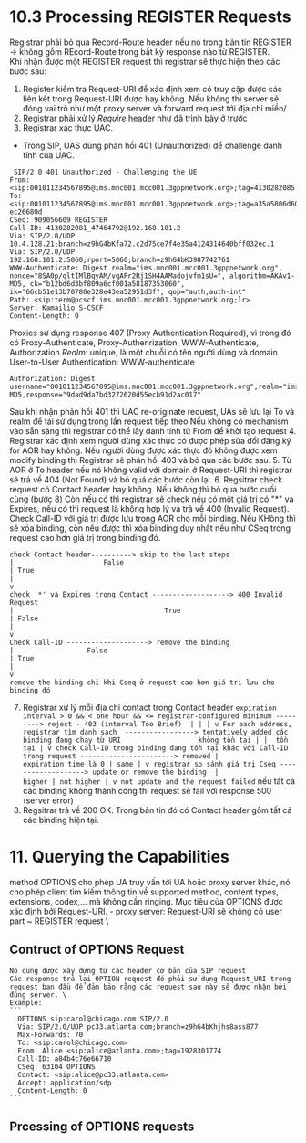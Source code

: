 # 10.3 Processing REGISTER Requests
Registrar phải bỏ qua Record-Route header nếu nó trong bản tin REGISTER -> không gồm REcord-Route trong bất kỳ response nào từ REGISTER. \
Khi nhận được một REGISTER request thì registrar sẽ thực hiện theo các bước sau: 
1. Register kiểm tra Request-URI để xác định xem có truy cập được các liên kết trong Request-URI được hay không. Nếu không thì server sẽ đóng vai trò như một proxy server và forward request tới địa chỉ miền/
2. Registrar phải xử lý *Require* header như đã trình bày ở trước
3. Registrar xác thực UAC. 
  - Trong SIP, UAS dùng phản hồi 401 (Unauthorized) để challenge danh tính của UAC. 
   ```
    SIP/2.0 401 Unauthorized - Challenging the UE
  From: <sip:001011234567895@ims.mnc001.mcc001.3gppnetwork.org>;tag=4130282085
  To: <sip:001011234567895@ims.mnc001.mcc001.3gppnetwork.org>;tag=a35a5806d6040414c4d26ea88c1e71a0-ec26680d
  CSeq: 909056609 REGISTER
  Call-ID: 4130282081_47464792@192.168.101.2
  Via: SIP/2.0/UDP 10.4.128.21;branch=z9hG4bKfa72.c2d75ce7f4e35a4124314640bff032ec.1
  Via: SIP/2.0/UDP 192.168.101.2:5060;rport=5060;branch=z9hG4bK3987742761
  WWW-Authenticate: Digest realm="ims.mnc001.mcc001.3gppnetwork.org",    nonce="8SA0p/qltIMlBqyAM/vqAFr2Rj1SH4AAMadojvfm1sU=", algorithm=AKAv1-MD5, ck="b12bd6d3bf809a6cf001a58187353060", ik="66cb51e13b70780e328e43ea52951d3f", qop="auth,auth-int"
  Path: <sip:term@pcscf.ims.mnc001.mcc001.3gppnetwork.org;lr>
  Server: Kamailio S-CSCF
  Content-Length: 0
  ```
  Proxies sử dụng response 407 (Proxy Authentication Required), vì trong đó có Proxy-Authenticate, Proxy-Authenrization, WWW-Authenticate, Authorization 
  *Realm*: unique, là một chuỗi có tên người dùng và domain 
  User-to-User Authentication: WWW-authenticate 
  ```
  Authorization: Digest username="001011234567895@ims.mnc001.mcc001.3gppnetwork.org",realm="ims.mnc001.mcc001.3gppnetwork.org",uri="sip:ims.mnc001.mcc001.3gppnetwork.org",qop=auth,nonce="8SA0p/qltIMlBqyAM/vqAFr2Rj1SH4AAMadojvfm1sU=",nc=00000001,cnonce="4130282079",algorithm=AKAv1-MD5,response="9dad9da7bd3272620d55ecb91d2ac017"
  ```
  Sau khi nhận phản hồi 401 thì UAC re-originate request, UAs sẽ lưu lại To và realm để tái sử dụng trong lần request tiếp theo 
Nếu không có mechanism vào sẵn sàng thì registrar có thể lấy danh tính từ From để khởi tạo request
4. Registrar xác định xem người dùng xác thực có được phép sửa đổi đăng ký for AOR hay không. Nếu người dùng được xác thực đó không được xem modify binding thì Registrar sẽ phản hồi 403 và bỏ qua các bước sau. 
5. Từ AOR ở To header nếu nó không valid với domain ở Request-URI thì registrar sẽ trả về 404 (Not Found) và bỏ quá các bước còn lại. 
6. Regsitrar check request có Contact header hay không. Nếu không thì bỏ qua bước cuối cùng (bước 8) 
   Còn nếu có thì registrar sẽ check nếu có một giá trị có "*" và Expires, nếu có thì request là không hợp lý và trả về 400 (Invalid Request). \
   Check Call-ID với giá trị được lưu trong AOR cho mỗi binding. Nếu KHông thì sẽ xóa binding, còn nếu được thì xóa binding duy nhất nếu như CSeq trong request cao hơn giá trị trong binding đó. 
   ```
   check Contact header----------> skip to the last steps 
   |                      False
   | True
   |
   v
   check '*' và Expires trong Contact -------------------> 400 Invalid Request
   |                                     True
   | False
   |
   v
   Check Call-ID --------------------> remove the binding
   |                  False
   | True
   |
   v 
   remove the binding chỉ khi Cseq ở request cao hơn giá trị lưu cho binding đó
   ```
  7. Registrar xử lý mỗi địa chỉ contact trong Contact header 
    ```
    expiration interval > 0 && < one hour && <= registrar-configured minimum ---------> reject - 403 (interval Too Brief) 
    |
    |
    |
    v
    For each address, registrar tìm danh sách  -----------------> tentatively added
    các binding đang chạy từ URI                   không tồn tại
    |
    |  tồn tại
    |
    v
    check Call-ID trong binding đang tồn tại khác với Call-ID trong request -----------------------> removed
    |                                                                          expiration time là 0
    | same
    |
    v
    registrar so sánh giá trị Cseq -------------------> update or remove the binding 
    |                                  higher
    | not higher
    |
    v
    not update and the request failed
    ```
    nếu tất cả các binding không thành công thì request sẽ fail với response 500 (server error) 
  8. Regsitrar trả về 200 OK. Trong bản tin đó có Contact header gồm tất cả các binding hiện tại. 
   
# 11. Querying the Capabilities
method OPTIONS cho phép UA truy vấn tới UA hoặc proxy server khác, nó cho phép client tìm kiếm thông tin về supported method, content types, extensions, codex,... mà không cần ringing. 
Mục tiêu của OPTIONS được xác định bởi Request-URI. 
    - proxy server: Request-URI sẽ không có user part ~ REGISTER request \
## Contruct of OPTIONS Request
    Nó cũng được xây dựng từ các header cơ bản của SIP request
    Các response trả lại OPTION request đó phải sử dụng Request_URI trong request ban đầu để đảm bảo rằng các request sau này sẽ được nhận bởi đúng server. \
    Example:
    ```
      OPTIONS sip:carol@chicago.com SIP/2.0
      Via: SIP/2.0/UDP pc33.atlanta.com;branch=z9hG4bKhjhs8ass877
      Max-Forwards: 70
      To: <sip:carol@chicago.com>
      From: Alice <sip:alice@atlanta.com>;tag=1928301774
      Call-ID: a84b4c76e66710
      CSeq: 63104 OPTIONS
      Contact: <sip:alice@pc33.atlanta.com>
      Accept: application/sdp
      Content-Length: 0
    ```
  ## Prcessing of OPTIONS requests
      
    
    









